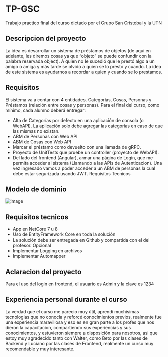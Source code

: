 # TP-GSC
Trabajo practico final del curso dictado por el Grupo San Cristobal y la UTN

## Descripcion del proyecto

La idea es desarrollar un sistema de préstamos de objetos (de aquí en adelante, les diremos
cosas ya que “objeto” se puede confundir con la palabra reservada object).
A quien no le sucedió que le prestó algo a un amigo o amiga y más tarde se olvido a quien se lo
prestó y cuando. La idea de este sistema es ayudarnos a recordar a quien y cuando se lo
prestamos.

## Requisitos

El sistema va a contar con 4 entidades. Categorías, Cosas, Personas y Préstamos (relación
entre cosas y personas).
Para el final del curso, como mínimo, cada alumno deberá entregar:
- Alta de Categorías por defecto en una aplicación de consola (o WebAPI). La aplicación
solo debe agregar las categorías en caso de que las mismas no existan.
- ABM de Personas con Web API
- ABM de Cosas con Web API
- Marcar el préstamo como devuelto con una llamada de gRPC.
- Proyecto de UnitTests que pruebe un controller (proyecto de WebAPI).
- Del lado del frontend (Angular), armar una página de Login, que me permita acceder al
sistema (Llamando a las APIs de Autenticacion). Una vez ingresado vamos a poder
acceder a un ABM de personas la cual debe estar segurizada usando JWT.
Requisitos Tecnicos

## Modelo de dominio
![image](https://github.com/Matiaja/TP-GSC/assets/102177224/d81780f6-dbe3-4101-9579-9d4b30db38fa)

## Requisitos tecnicos

- App en NetCore 7 u 8
- Uso de EntityFramework Core en toda la solución
- La solución debe ser entregada en Github y compartida con el del profesor.
Opcional
- Implementar Logging en archivos
- Implementar Automapper


## Aclaracion del proyecto
Para el uso del login en frontend, el usuario es Admin y la clave es 1234

## Experiencia personal durante el curso
La verdad que el curso me parecio muy útil, aprendi muchisimas tecnologias que no conocía y reforcé conocimientos previos, realmente fue una experiencia maravillosa y eso es en gran parte a los profes que nos dieron la capacitacion, compartiendo sus experiencias y sus conocimientos, y estuvieron siempre a disposición para nosotros, asi que estoy muy agradecido tanto con Walter, como Beto por las clases de Backend y Luciano por las clases de Frontend, realmente un curso muy recomendable y muy interesante.
